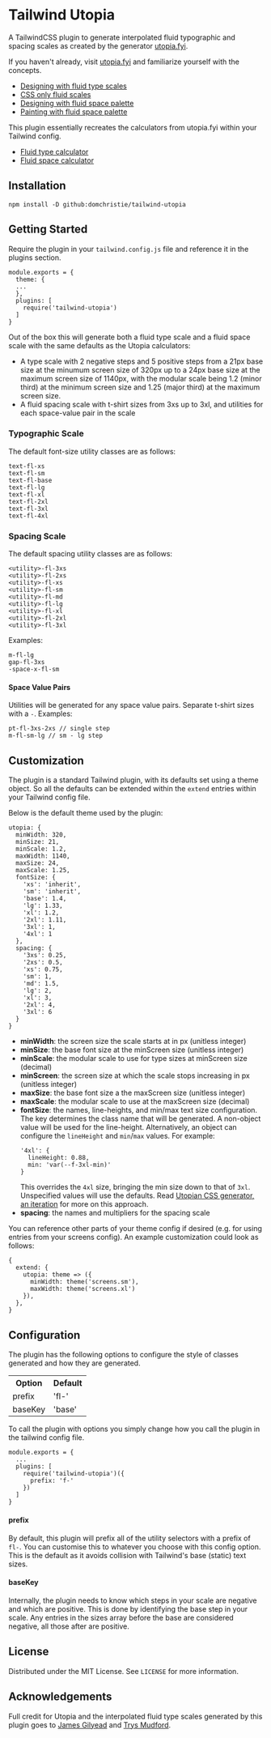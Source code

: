 # Tailwind Utopia
A TailwindCSS plugin to generate interpolated fluid typographic and spacing scales as created by the generator [utopia.fyi](https://utopia.fyi).

If you haven't already, visit [utopia.fyi](https://utopia.fyi) and familiarize yourself with the concepts.
* [Designing with fluid type scales](https://utopia.fyi/blog/designing-with-fluid-type-scales/)
* [CSS only fluid scales](https://utopia.fyi/blog/css-modular-scales/)
* [Designing with fluid space palette](https://utopia.fyi/blog/designing-with-a-fluid-space-palette)
* [Painting with fluid space palette](https://utopia.fyi/blog/painting-with-a-fluid-space-palette)

This plugin essentially recreates the calculators from utopia.fyi within your Tailwind config.
* [Fluid type calculator](https://utopia.fyi/type/calculator)
* [Fluid space calculator](https://utopia.fyi/space/calculator)

## Installation
`npm install -D github:domchristie/tailwind-utopia`

## Getting Started
Require the plugin in your `tailwind.config.js` file and reference it in the plugins section.
```
module.exports = {
  theme: {
  ...
  },
  plugins: [
    require('tailwind-utopia')
  ]
}
```

Out of the box this will generate both a fluid type scale and a fluid space scale with the same defaults as the Utopia calculators:
* A type scale with 2 negative steps and 5 positive steps from a 21px base size at the minumum screen size of 320px up to a 24px base size at the maximum screen size of 1140px, with the modular scale being 1.2 (minor third) at the minimum screen size and 1.25 (major third) at the maximum screen size.
* A fluid spacing scale with t-shirt sizes from 3xs up to 3xl, and utilities for each space-value pair in the scale

### Typographic Scale
The default font-size utility classes are as follows:
```
text-fl-xs
text-fl-sm
text-fl-base
text-fl-lg
text-fl-xl
text-fl-2xl
text-fl-3xl
text-fl-4xl
```

### Spacing Scale
The default spacing utility classes are as follows:
```
<utility>-fl-3xs
<utility>-fl-2xs
<utility>-fl-xs
<utility>-fl-sm
<utility>-fl-md
<utility>-fl-lg
<utility>-fl-xl
<utility>-fl-2xl
<utility>-fl-3xl
```

Examples:
```
m-fl-lg
gap-fl-3xs
-space-x-fl-sm
```
#### Space Value Pairs
Utilities will be generated for any space value pairs. Separate t-shirt sizes with a `-`. Examples:
```
pt-fl-3xs-2xs // single step
m-fl-sm-lg // sm - lg step
```

## Customization
The plugin is a standard Tailwind plugin, with its defaults set using a theme object.  So all the defaults can be extended within the `extend` entries within your Tailwind config file.

Below is the default theme used by the plugin:
```
utopia: {
  minWidth: 320,
  minSize: 21,
  minScale: 1.2,
  maxWidth: 1140,
  maxSize: 24,
  maxScale: 1.25,
  fontSize: {
    'xs': 'inherit',
    'sm': 'inherit',
    'base': 1.4,
    'lg': 1.33,
    'xl': 1.2,
    '2xl': 1.11,
    '3xl': 1,
    '4xl': 1
  },
  spacing: {
    '3xs': 0.25,
    '2xs': 0.5,
    'xs': 0.75,
    'sm': 1,
    'md': 1.5,
    'lg': 2,
    'xl': 3,
    '2xl': 4,
    '3xl': 6
  }
}

```
* **minWidth**: the screen size the scale starts at in px (unitless integer)
* **minSize**: the base font size at the minScreen size (unitless integer)
* **minScale**: the modular scale to use for type sizes at minScreen size (decimal)
* **minScreen**: the screen size at which the scale stops increasing in px (unitless integer)
* **maxSize**: the base font size a the maxScreen size (unitless integer)
* **maxScale**: the modular scale to use at the maxScreen size (decimal)
* **fontSize**: the names, line-heights, and min/max text size configuration. The key determines the class name that will be generated. A non-object value will be used for the line-height. Alternatively, an object can configure the `lineHeight` and `min`/`max` values. For example:
  ```
  '4xl': {
    lineHeight: 0.88,
    min: 'var(--f-3xl-min)'
  }
  ```
  This overrides the `4xl` size, bringing the min size down to that of `3xl`. Unspecified values will use the defaults. Read [Utopian CSS generator, an iteration](https://utopia.fyi/blog/a-second-generator) for more on this approach.
* **spacing**: the names and multipliers for the spacing scale

You can reference other parts of your theme config if desired (e.g. for using entries from your screens config).  An example customization could look as follows:
```
{
  extend: {
    utopia: theme => ({
      minWidth: theme('screens.sm'),
      maxWidth: theme('screens.xl')
    }),
  },
}
```

## Configuration
The plugin has the following options to configure the style of classes generated and how they are generated.

<table>
  <tr>
    <th>Option</th><th>Default</th>
  </tr>
  <tr>
    <td>prefix</td><td>'fl-'</td>
  <tr>
  <tr>
    <td>baseKey</td><td>'base'</td>
  <tr>
</table>

To call the plugin with options you simply change how you call the plugin in the tailwind config file.
```
module.exports = {
  ...
  plugins: [
    require('tailwind-utopia')({
      prefix: 'f-'
    })
  ]
}
```

#### prefix
By default, this plugin will prefix all of the utility selectors with a prefix of `fl-`.  You can customise this to whatever you choose with this config option. This is the default as it avoids collision with Tailwind's base (static) text sizes.

#### baseKey
Internally, the plugin needs to know which steps in your scale are negative and which are positive. This is done by identifying the base step in your scale. Any entries in the sizes array before the base are considered negative, all those after are positive.

## License
Distributed under the MIT License. See `LICENSE` for more information.

## Acknowledgements
Full credit for Utopia and the interpolated fluid type scales generated by this
plugin goes to [James Gilyead](https://twitter.com/j98) and [Trys Mudford](https://twitter.com/trysmudford).
